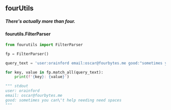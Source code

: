 ## fourUtils
##### There's actually more than four.

#### fourutils.FilterParser
```python
from fourutils import FilterParser

fp = FilterParser()

query_text = 'user:orainford email:oscar@fourbytes.me good:"sometimes you can\'t help needing need spaces"'

for key, value in fp.match_all(query_text):
    print(f'{key}: {value}')

""" stdout
user: orainford
email: oscar@fourbytes.me
good: sometimes you can\'t help needing need spaces
"""
```